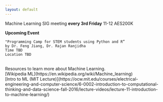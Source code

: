 ```yaml
---
layout: default
---
```

Machine Learning SIG meeting **every 3rd Friday** 11-12 AES200K

**Upcoming Event**
```
"Programming Camp for STEM students using Python and R”
by Dr. Feng Jiang, Dr. Rajan Ranjidha
Time TBD
Location TBD
```

<br>
Resources to learn more about Machine Learning.<br>
[Wikipedia ML](https://en.wikipedia.org/wiki/Machine_learning)<br>
[Intro to ML (MIT Lecture)](https://ocw.mit.edu/courses/electrical-engineering-and-computer-science/6-0002-introduction-to-computational-thinking-and-data-science-fall-2016/lecture-videos/lecture-11-introduction-to-machine-learning/)<br>
